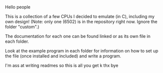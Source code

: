 Hello people

This is a collection of a few CPUs I decided to emulate (in C), including my own design! (Note: only one (6502) is in the repository right now. Ignore the folder "custom".)

The documentation for each one can be found linked or as its own file in each folder.

Look at the example program in each folder for information on how to set up the file (once installed and included) and write a program.

I'm ass at writing readmes so this is all you get k thx bye